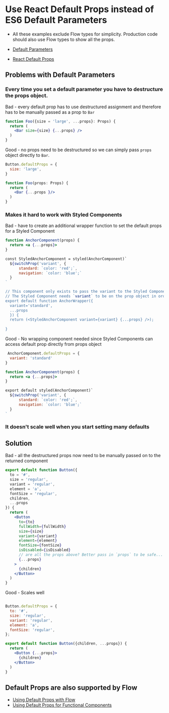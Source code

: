# Use React Default Props instead of ES6 Default Parameters

- All these examples exclude Flow types for simplicity. 
Production code should also use Flow types to show all the props.

- [Default Parameters](https://developer.mozilla.org/en-US/docs/Web/JavaScript/Reference/Functions/Default_parameters)

- [React Default Props](https://reactjs.org/docs/typechecking-with-proptypes.html#default-prop-values)

## Problems with Default Parameters

### Every time you set a default parameter you have to destructure the props object.

Bad - every default prop has to use destructured assignment and therefore has to be manually passed as a prop to `Bar`
```jsx harmony
function Foo({size = 'large', ...props}: Props) {
  return (
    <Bar size={size} {...props} />
  )
}
```

Good - no props need to be destructured so we can simply pass `props` object directly to `Bar`.
```jsx harmony
Button.defaultProps = {
  size: 'large',
}

function Foo(props: Props) {
  return (
    <Bar {...props }/>
  )
}
```

### Makes it hard to work with Styled Components
Bad - have to create an additional wrapper function to set the default props for a Styled Component
```jsx harmony
function AnchorComponent(props) {
  return <a {...props}>
}

const StyledAnchorComponent = styled(AnchorComponent)`
  ${switchProp('variant', {
      standard: `color: 'red';`,
      navigation: `color: 'blue';`
  }
`

// This component only exists to pass the variant to the Styled Component since it got assigned to a variable when we set the default.
// The Styled Component needs `variant` to be on the prop object in order to use it.
export default function AnchorWrapper({
  variant='standard',
  ...props
  }) {
  return (<StyledAnchorComponent variant={variant} {...props} />);
  
}
```

Good - No wrapping component needed since Styled Components can access default prop directly from props object
```jsx harmony
 AnchorComponent.defaultProps = {
  variant: 'standard'
}

function AnchorComponent(props) {
  return <a {...props}>
}

export default styled(AnchorComponent)`
  ${switchProp('variant', {
      standard: `color: 'red';`,
      navigation: `color: 'blue';`
  }
`
```

### It doesn't scale well when you start setting many defaults
## Solution

Bad - all the destructured props now need to be manually passed on to the returned component
```jsx harmony
export default function Button({
  to = '#',
  size = 'regular',
  variant = 'regular',
  element = 'a',
  fontSize = 'regular',
  children,
  ...props
}) {
  return (
    <Button 
      to={to}
      fullWidth={fullWidth}
      size={size}
      variant={variant}
      element={element}
      fontSize={fontSize}
      isDisabled={isDisabled}
      // are all the props above? Better pass in `props` to be safe...
      {...props}
    >
      {children}
    </Button>
  )
}

```

Good - Scales well
```jsx harmony

Button.defaultProps = {
  to: '#',
  size: 'regular',
  variant: 'regular',
  element: 'a',
  fontSize: 'regular',
};

export default function Button({children, ...props}) {
  return (
    <Button {...props}>
      {children}
    </Button>
  )
}

```

## Default Props are also supported by Flow
- [Using Default Props with Flow](https://flow.org/en/docs/react/components/#using-default-props-a-classtoc-idtoc-using-default-props-hreftoc-using-default-propsa)
- [Using Default Props for Functional Components](https://flow.org/en/docs/react/components/#toc-using-default-props-for-functional-components)